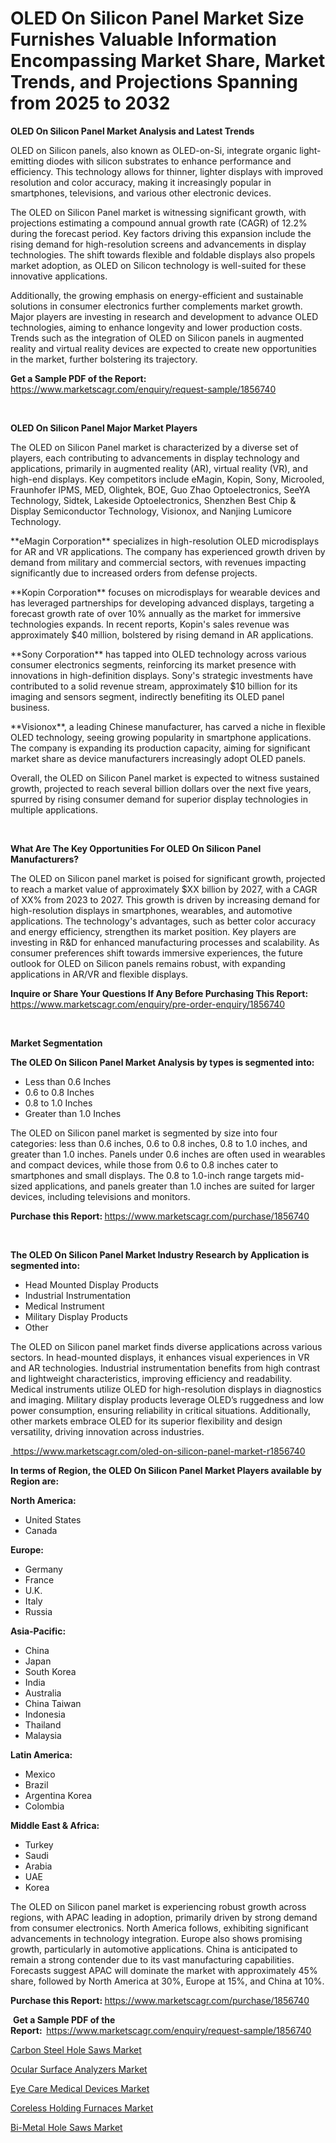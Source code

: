 <p><h1>OLED On Silicon Panel Market Size Furnishes Valuable Information Encompassing Market Share, Market Trends, and Projections Spanning from 2025 to 2032</h1></p><p><strong>OLED On Silicon Panel Market Analysis and Latest Trends</strong></p>
<p><p>OLED on Silicon panels, also known as OLED-on-Si, integrate organic light-emitting diodes with silicon substrates to enhance performance and efficiency. This technology allows for thinner, lighter displays with improved resolution and color accuracy, making it increasingly popular in smartphones, televisions, and various other electronic devices. </p><p>The OLED on Silicon Panel market is witnessing significant growth, with projections estimating a compound annual growth rate (CAGR) of 12.2% during the forecast period. Key factors driving this expansion include the rising demand for high-resolution screens and advancements in display technologies. The shift towards flexible and foldable displays also propels market adoption, as OLED on Silicon technology is well-suited for these innovative applications.</p><p>Additionally, the growing emphasis on energy-efficient and sustainable solutions in consumer electronics further complements market growth. Major players are investing in research and development to advance OLED technologies, aiming to enhance longevity and lower production costs. Trends such as the integration of OLED on Silicon panels in augmented reality and virtual reality devices are expected to create new opportunities in the market, further bolstering its trajectory.</p></p>
<p><strong>Get a Sample PDF of the Report:&nbsp;</strong> <a href="https://www.marketscagr.com/enquiry/request-sample/1856740?utm_campaign=1879&utm_medium=2&utm_source=Github&utm_content=ia&utm_term=08012025&utm_id=oled-on-silicon-panel">https://www.marketscagr.com/enquiry/request-sample/1856740</a></p>
<p>&nbsp;</p>
<p><strong>OLED On Silicon Panel Major Market Players</strong></p>
<p><p>The OLED on Silicon Panel market is characterized by a diverse set of players, each contributing to advancements in display technology and applications, primarily in augmented reality (AR), virtual reality (VR), and high-end displays. Key competitors include eMagin, Kopin, Sony, Microoled, Fraunhofer IPMS, MED, Olightek, BOE, Guo Zhao Optoelectronics, SeeYA Technology, Sidtek, Lakeside Optoelectronics, Shenzhen Best Chip & Display Semiconductor Technology, Visionox, and Nanjing Lumicore Technology.</p><p>**eMagin Corporation** specializes in high-resolution OLED microdisplays for AR and VR applications. The company has experienced growth driven by demand from military and commercial sectors, with revenues impacting significantly due to increased orders from defense projects.</p><p>**Kopin Corporation** focuses on microdisplays for wearable devices and has leveraged partnerships for developing advanced displays, targeting a forecast growth rate of over 10% annually as the market for immersive technologies expands. In recent reports, Kopin's sales revenue was approximately $40 million, bolstered by rising demand in AR applications.</p><p>**Sony Corporation** has tapped into OLED technology across various consumer electronics segments, reinforcing its market presence with innovations in high-definition displays. Sony's strategic investments have contributed to a solid revenue stream, approximately $10 billion for its imaging and sensors segment, indirectly benefiting its OLED panel business.</p><p>**Visionox**, a leading Chinese manufacturer, has carved a niche in flexible OLED technology, seeing growing popularity in smartphone applications. The company is expanding its production capacity, aiming for significant market share as device manufacturers increasingly adopt OLED panels.</p><p>Overall, the OLED on Silicon Panel market is expected to witness sustained growth, projected to reach several billion dollars over the next five years, spurred by rising consumer demand for superior display technologies in multiple applications.</p></p>
<p>&nbsp;</p>
<p><strong>What Are The Key Opportunities For OLED On Silicon Panel Manufacturers?</strong></p>
<p><p>The OLED on Silicon panel market is poised for significant growth, projected to reach a market value of approximately $XX billion by 2027, with a CAGR of XX% from 2023 to 2027. This growth is driven by increasing demand for high-resolution displays in smartphones, wearables, and automotive applications. The technology's advantages, such as better color accuracy and energy efficiency, strengthen its market position. Key players are investing in R&D for enhanced manufacturing processes and scalability. As consumer preferences shift towards immersive experiences, the future outlook for OLED on Silicon panels remains robust, with expanding applications in AR/VR and flexible displays.</p></p>
<p><strong>Inquire or Share Your Questions If Any Before Purchasing This Report:</strong> <a href="https://www.marketscagr.com/enquiry/pre-order-enquiry/1856740?utm_campaign=1879&utm_medium=2&utm_source=Github&utm_content=ia&utm_term=08012025&utm_id=oled-on-silicon-panel">https://www.marketscagr.com/enquiry/pre-order-enquiry/1856740</a></p>
<p>&nbsp;</p>
<p><strong>Market Segmentation</strong></p>
<p><strong>The OLED On Silicon Panel Market Analysis by types is segmented into:</strong></p>
<p><ul><li>Less than 0.6 Inches</li><li>0.6 to 0.8 Inches</li><li>0.8 to 1.0 Inches</li><li>Greater than 1.0 Inches</li></ul></p>
<p><p>The OLED on Silicon panel market is segmented by size into four categories: less than 0.6 inches, 0.6 to 0.8 inches, 0.8 to 1.0 inches, and greater than 1.0 inches. Panels under 0.6 inches are often used in wearables and compact devices, while those from 0.6 to 0.8 inches cater to smartphones and small displays. The 0.8 to 1.0-inch range targets mid-sized applications, and panels greater than 1.0 inches are suited for larger devices, including televisions and monitors.</p></p>
<p><strong>Purchase this Report:&nbsp;</strong><a href="https://www.marketscagr.com/purchase/1856740?utm_campaign=1879&utm_medium=2&utm_source=Github&utm_content=ia&utm_term=08012025&utm_id=oled-on-silicon-panel">https://www.marketscagr.com/purchase/1856740</a></p>
<p>&nbsp;</p>
<p><strong>The OLED On Silicon Panel Market Industry Research by Application is segmented into:</strong></p>
<p><ul><li>Head Mounted Display Products</li><li>Industrial Instrumentation</li><li>Medical Instrument</li><li>Military Display Products</li><li>Other</li></ul></p>
<p><p>The OLED on Silicon panel market finds diverse applications across various sectors. In head-mounted displays, it enhances visual experiences in VR and AR technologies. Industrial instrumentation benefits from high contrast and lightweight characteristics, improving efficiency and readability. Medical instruments utilize OLED for high-resolution displays in diagnostics and imaging. Military display products leverage OLED’s ruggedness and low power consumption, ensuring reliability in critical situations. Additionally, other markets embrace OLED for its superior flexibility and design versatility, driving innovation across industries.</p></p>
<p><a href="https://www.marketscagr.com/oled-on-silicon-panel-market-r1856740?utm_campaign=1879&utm_medium=2&utm_source=Github&utm_content=ia&utm_term=08012025&utm_id=oled-on-silicon-panel">&nbsp;https://www.marketscagr.com/oled-on-silicon-panel-market-r1856740</a></p>
<p><strong>In terms of Region, the OLED On Silicon Panel Market Players available by Region are:</strong></p>
<p>
    <p> <strong> North America: </strong>
        <ul>
            <li>United States</li>
            <li>Canada</li>
        </ul>
        </p> 
    <p> <strong> Europe: </strong>
        <ul>
            <li>Germany</li>
            <li>France</li>
            <li>U.K.</li>
            <li>Italy</li>
            <li>Russia</li>
        </ul>
        </p> 
    <p> <strong> Asia-Pacific: </strong>
        <ul>
            <li>China</li>
            <li>Japan</li>
            <li>South Korea</li>
            <li>India</li>
            <li>Australia</li>
            <li>China Taiwan</li>
            <li>Indonesia</li>
            <li>Thailand</li>
            <li>Malaysia</li>
        </ul>
        </p> 
    <p> <strong> Latin America: </strong>
        <ul>
            <li>Mexico</li>
            <li>Brazil</li>
            <li>Argentina Korea</li>
            <li>Colombia</li>
        </ul>
        </p> 
    <p> <strong> Middle East & Africa: </strong>
        <ul>
            <li>Turkey</li>
            <li>Saudi</li>
            <li>Arabia</li>
            <li>UAE</li>
            <li>Korea</li>
        </ul>
    </p>
    </p>
<p><p>The OLED on Silicon panel market is experiencing robust growth across regions, with APAC leading in adoption, primarily driven by strong demand from consumer electronics. North America follows, exhibiting significant advancements in technology integration. Europe also shows promising growth, particularly in automotive applications. China is anticipated to remain a strong contender due to its vast manufacturing capabilities. Forecasts suggest APAC will dominate the market with approximately 45% share, followed by North America at 30%, Europe at 15%, and China at 10%.</p></p>
<p><strong>Purchase this Report: </strong><a href="https://www.marketscagr.com/purchase/1856740?utm_campaign=1879&utm_medium=2&utm_source=Github&utm_content=ia&utm_term=08012025&utm_id=oled-on-silicon-panel">https://www.marketscagr.com/purchase/1856740</a></p>
<p>&nbsp;<strong>Get a Sample PDF of the Report:&nbsp;&nbsp;</strong><a href="https://www.marketscagr.com/enquiry/request-sample/1856740?utm_campaign=1879&utm_medium=2&utm_source=Github&utm_content=ia&utm_term=08012025&utm_id=oled-on-silicon-panel">https://www.marketscagr.com/enquiry/request-sample/1856740</a></p>
<p><strong></strong></p>
<p><p><a href="https://www.linkedin.com/pulse/growth-projections-carbon-steel-hole-saws-market-expected-cagr-98-size-oldxf?utm_campaign=1879&utm_medium=2&utm_source=Github&utm_content=ia&utm_term=08012025&utm_id=oled-on-silicon-panel">Carbon Steel Hole Saws Market</a></p><p><a href="https://www.linkedin.com/pulse/key-insights-forecast-ocular-surface-analyzers-market-2025-2032-emhae?utm_campaign=1879&utm_medium=2&utm_source=Github&utm_content=ia&utm_term=08012025&utm_id=oled-on-silicon-panel">Ocular Surface Analyzers Market</a></p><p><a href="https://www.linkedin.com/pulse/deep-dive-eye-care-medical-devices-market-future-growth-116-rate-until-xzg4c?utm_campaign=1879&utm_medium=2&utm_source=Github&utm_content=ia&utm_term=08012025&utm_id=oled-on-silicon-panel">Eye Care Medical Devices Market</a></p><p><a href="https://www.linkedin.com/pulse/understanding-global-coreless-holding-furnaces-marketsgrowth-p3mrf?utm_campaign=1879&utm_medium=2&utm_source=Github&utm_content=ia&utm_term=08012025&utm_id=oled-on-silicon-panel">Coreless Holding Furnaces Market</a></p><p><a href="https://www.linkedin.com/pulse/bi-metal-hole-saws-market-trends-forecast-growth-potential-yvsye?utm_campaign=1879&utm_medium=2&utm_source=Github&utm_content=ia&utm_term=08012025&utm_id=oled-on-silicon-panel">Bi-Metal Hole Saws Market</a></p></p>
